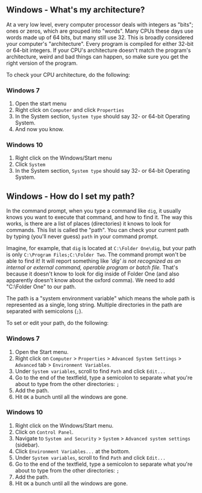 ## Windows - What's my architecture?

At a very low level, every computer processor deals with integers as "bits"; ones or zeros, which are grouped into "words". Many CPUs these days use words made up of 64 bits, but many still use 32. This is broadly considered your computer's "architecture". Every program is compiled for either 32-bit or 64-bit integers. If your CPU's architecture doesn't match the program's architecture, weird and bad things can happen, so make sure you get the right version of the program.

To check your CPU architecture, do the following:

### Windows 7

1. Open the start menu
2. Right click on `Computer` and click `Properties`
3. In the System section, `System type` should say 32- or 64-bit Operating System.
4. And now you know.

### Windows 10

1. Right click on the Windows/Start menu
2. Click `System`
3. In the System section, `System type` should say 32- or 64-bit Operating System.

## Windows - How do I set my path?

In the command prompt, when you type a command like `dig`, it usually knows you want to execute that command, and how to find it. The way this works, is there are a list of places (directories) it knows to look for commands. This list is called the "path". You can check your current path by typing (you'll never guess) `path` in your command prompt.

Imagine, for example, that `dig` is located at `C:\Folder One\dig`, but your path is only `C:\Program Files;C:\Folder Two`. The command prompt won't be able to find it! It will report something like _'dig' is not recognized as an internal or external command, operable program or batch file._ That's because it doesn't know to look for dig inside of Folder One (and also apparently doesn't know about the oxford comma). We need to add "C:\Folder One" to our path.

The path is a "system environment variable" which means the whole path is represented as a single, long string. Multiple directories in the path are separated with semicolons (`;`).

To set or edit your path, do the following:

### Windows 7

1. Open the Start menu.
2. Right click on `Computer` > `Properties` > `Advanced System Settings` > `Advanced` tab > `Environment Variables`.
3. Under `System variables`, scroll to find `Path` and click `Edit...`
4. Go to the end of the textfield, type a semicolon to separate what you're about to type from the other directories: `;`
5. Add the path.
6. Hit `OK` a bunch until all the windows are gone.

### Windows 10

1. Right click on the Windows/Start menu.
2. Click on `Control Panel`.
3. Navigate to `System and Security` > `System` > `Advanced system settings` (sidebar).
4. Click `Environment Variables...` at the bottom.
5. Under `System variables`, scroll to find `Path` and click `Edit...`
6. Go to the end of the textfield, type a semicolon to separate what you're about to type from the other directories: `;`
7. Add the path.
7. Hit `OK` a bunch until all the windows are gone.

